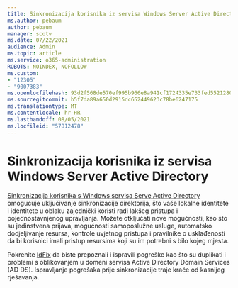 ```yaml
---
title: Sinkronizacija korisnika iz servisa Windows Server Active Directory
ms.author: pebaum
author: pebaum
manager: scotv
ms.date: 07/22/2021
audience: Admin
ms.topic: article
ms.service: o365-administration
ROBOTS: NOINDEX, NOFOLLOW
ms.custom:
- "12305"
- "9007383"
ms.openlocfilehash: 93d2f568de570ef995b966e8a941cf1724335e733fed5521280396516437d698
ms.sourcegitcommit: b5f7da89a650d2915dc652449623c78be6247175
ms.translationtype: MT
ms.contentlocale: hr-HR
ms.lasthandoff: 08/05/2021
ms.locfileid: "57812478"
---
```

# <a name="sync-users-from-your-windows-server-active-directory"></a>Sinkronizacija korisnika iz servisa Windows Server Active Directory

[Sinkronizacija korisnika s Windows servisa Serve Active Directory](https://admin.microsoft.com/AdminPortal/Home#/featureexplorer/security/Identity) omogućuje uključivanje sinkronizacije direktorija, što vaše lokalne identitete i identitete u oblaku zajednički koristi radi lakšeg pristupa i pojednostavnjenog upravljanja. Možete otključati nove mogućnosti, kao što su jedinstvena prijava, mogućnosti samoposlužne usluge, automatsko dodjeljivanje resursa, kontrole uvjetnog pristupa i pravilnike o usklađenosti da bi korisnici imali pristup resursima koji su im potrebni s bilo kojeg mjesta. 

Pokrenite [IdFix](https://admin.microsoft.com/Adminportal/Home?source=applauncher#/modernonboarding/IdentityWizard) da biste prepoznali i ispravili pogreške kao što su duplikati i problemi s oblikovanjem u domeni servisa Active Directory Domain Services (AD DS). Ispravljanje pogrešaka prije sinkronizacije traje kraće od kasnijeg rješavanja.

